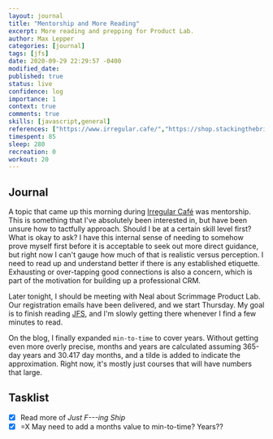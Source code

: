 ```yaml
---
layout: journal
title: "Mentorship and More Reading"
excerpt: More reading and prepping for Product Lab.
author: Max Lepper
categories: [journal]
tags: [jfs]
date: 2020-09-29 22:29:57 -0400
modified_date:
published: true
status: live
confidence: log
importance: 1
context: true
comments: true
skills: [javascript,general]
references: ["https://www.irregular.cafe/","https://shop.stackingthebricks.com/just-fucking-ship"]
timespent: 85
sleep: 280
recreation: 0
workout: 20
---
```


## Journal

A topic that came up this morning during [Irregular Café]({{page.references[0]}}) was mentorship. This is something that I've absolutely been interested in, but have been unsure how to tactfully approach. Should I be at a certain skill level first? What is okay to ask? I have this internal sense of needing to somehow prove myself first before it is acceptable to seek out more direct guidance, but right now I can't gauge how much of that is realistic versus perception. I need to read up and understand better if there is any established etiquette. Exhausting or over-tapping good connections is also a concern, which is part of the motivation for building up a professional CRM.

Later tonight, I should be meeting with Neal about Scrimmage Product Lab. Our registration emails have been delivered, and we start Thursday. My goal is to finish reading [JFS]({{page.references[1]}}), and I'm slowly getting there whenever I find a few minutes to read.

On the blog, I finally expanded `min-to-time` to cover years. Without getting even more overly precise, months and years are calculated assuming 365-day years and 30.417 day months, and a tilde is added to indicate the approximation. Right now, it's mostly just courses that will have numbers that large.

## Tasklist

- [x] Read more of _Just F---ing Ship_
- [x] <span title="Task carried over from previous day">=X</span> May need to add a months value to min-to-time? Years??